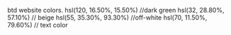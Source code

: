 btd website colors.
hsl(120, 16.50%, 15.50%) //dark green
hsl(32, 28.80%, 57.10%)  // beige
hsl(55, 35.30%, 93.30%)  //off-white
hsl(70, 11.50%, 79.60%)  // text color